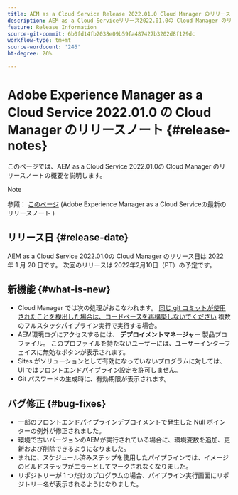 ```yaml
---
title: AEM as a Cloud Service Release 2022.01.0 Cloud Manager のリリースノート
description: AEM as a Cloud Serviceリリース2022.01.0の Cloud Manager のリリースノートです。
feature: Release Information
source-git-commit: 6b0fd14fb2038e09b59fa487427b3202d8f129dc
workflow-type: tm+mt
source-wordcount: '246'
ht-degree: 26%

---
```



# Adobe Experience Manager as a Cloud Service 2022.01.0 の Cloud Manager のリリースノート {#release-notes}

このページでは、AEM as a Cloud Service 2022.01.0の Cloud Manager のリリースノートの概要を説明します。

>[!NOTE]
>
>参照： [このページ](/help/release-notes/release-notes-cloud/release-notes-current.md) (Adobe Experience Manager as a Cloud Serviceの最新のリリースノート )

## リリース日 {#release-date}

AEM as a Cloud Service 2022.01.0の Cloud Manager のリリース日は 2022 年 1 月 20 日です。 次回のリリースは 2022年2月10日（PT）の予定です。

## 新機能 {#what-is-new}

* Cloud Manager では次の処理がおこなわれます。 [同じ git コミットが使用されたことを検出した場合は、コードベースを再構築しないでください](/help/implementing/cloud-manager/getting-access-to-aem-in-cloud/setting-up-project.md#build-artifact-reuse) 複数のフルスタックパイプライン実行で実行する場合。
* AEM環境ログにアクセスするには、 **デプロイメントマネージャー** 製品プロファイル。 このプロファイルを持たないユーザーには、ユーザーインターフェイスに無効なボタンが表示されます。
* Sites がソリューションとして有効になっていないプログラムに対しては、UI ではフロントエンドパイプライン設定を許可しません。
* Git パスワードの生成時に、有効期限が表示されます。

## バグ修正 {#bug-fixes}

* 一部のフロントエンドパイプラインデプロイメントで発生した Null ポインターの例外が修正されました。
* 環境で古いバージョンのAEMが実行されている場合に、環境変数を追加、更新および削除できるようになりました。
* まれに、スケジュール済みステップを使用したパイプラインでは、イメージのビルドステップがエラーとしてマークされなくなりました。
* リポジトリーが 1 つだけのプログラムの場合、パイプライン実行画面にリポジトリー名が表示されるようになりました。
